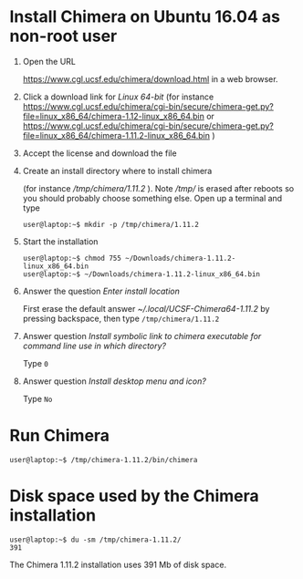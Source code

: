 # Install Chimera on Ubuntu 16.04 as non-root user

1. Open the URL

   https://www.cgl.ucsf.edu/chimera/download.html in a web browser.

2. Click a download link for _Linux 64-bit_
   (for instance https://www.cgl.ucsf.edu/chimera/cgi-bin/secure/chimera-get.py?file=linux_x86_64/chimera-1.12-linux_x86_64.bin
   or https://www.cgl.ucsf.edu/chimera/cgi-bin/secure/chimera-get.py?file=linux_x86_64/chimera-1.11.2-linux_x86_64.bin )

3. Accept the license and download the file

4. Create an install directory where to install chimera 

   (for instance _/tmp/chimera/1.11.2_ ).
   Note _/tmp/_ is erased after reboots so you should probably choose something else.
   Open up a terminal and type

   ```
   user@laptop:~$ mkdir -p /tmp/chimera/1.11.2
   ```

5. Start the installation

   ```
   user@laptop:~$ chmod 755 ~/Downloads/chimera-1.11.2-linux_x86_64.bin
   user@laptop:~$ ~/Downloads/chimera-1.11.2-linux_x86_64.bin
   ```

6. Answer the question _Enter install location_

   First erase the default answer _~/.local/UCSF-Chimera64-1.11.2_ by pressing backspace, then type `/tmp/chimera/1.11.2`

7. Answer question _Install symbolic link to chimera executable for command line use in which directory?_

   Type `0`

8. Answer question _Install desktop menu and icon?_

   Type `No`

# Run Chimera

```
user@laptop:~$ /tmp/chimera-1.11.2/bin/chimera
```


# Disk space used by the Chimera installation


```
user@laptop:~$ du -sm /tmp/chimera-1.11.2/
391
```

The Chimera 1.11.2 installation uses 391 Mb of disk space.

